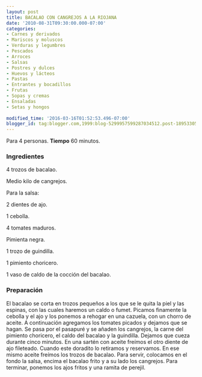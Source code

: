 ```yaml
---
layout: post
title: BACALAO CON CANGREJOS A LA RIOJANA
date: '2010-08-31T09:30:00.000-07:00'
categories:
- Carnes y derivados
- Mariscos y moluscos
- Verduras y legumbres
- Pescados
- Arroces
- Salsas
- Postres y dulces
- Huevos y lácteos
- Pastas
- Entrantes y bocadillos
- Frutas
- Sopas y cremas
- Ensaladas
- Setas y hongos
 
modified_time: '2016-03-16T01:52:53.496-07:00'
blogger_id: tag:blogger.com,1999:blog-5299957599287034512.post-189533050574785746
---
```


Para 4 personas.
<b>Tiempo</b> 60 minutos.

<h3>Ingredientes</h3>

4 trozos de bacalao.

Medio kilo de cangrejos.

Para la salsa:

2 dientes de ajo.

1 cebolla.

4 tomates maduros.

Pimienta negra.

1 trozo de guindilla.

1 pimiento choricero.

1 vaso de caldo de la cocción del bacalao.

<h3>Preparación</h3>

El bacalao se corta en trozos pequeños a los que se le quita la piel y las espinas, con las cuales haremos un caldo o fumet. Picamos finamente la cebolla y el ajo y los ponemos a rehogar en una cazuela, con un chorro de aceite. A continuación agregamos los tomates picados y dejamos que se hagan. Se pasa por el pasapuré y se añaden los cangrejos, la carne del pimiento choricero, el caldo del bacalao y la guindilla. Dejamos que cueza durante cinco minutos. En una sartén con aceite freímos el otro diente de ajo fileteado. Cuando este doradito lo retiramos y reservamos. En ese mismo aceite freímos los trozos de bacalao. Para servir, colocamos en el fondo la salsa, encima el bacalao frito y a su lado los cangrejos. Para terminar, ponemos los ajos fritos y una ramita de perejil.

